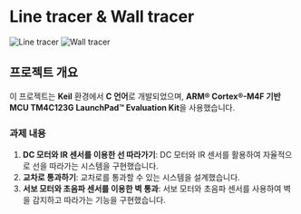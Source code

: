 # Line tracer & Wall tracer

![Line tracer](https://github.com/user-attachments/assets/9da91f15-93e1-41ac-8c5c-1411641ceb88)  ![Wall tracer](https://github.com/user-attachments/assets/8b9d7727-d896-4fc1-94fd-058dd1b27cd3)  

## 프로젝트 개요

이 프로젝트는 **Keil** 환경에서 **C 언어**로 개발되었으며, **ARM® Cortex®-M4F 기반 MCU TM4C123G LaunchPad™ Evaluation Kit**을 사용했습니다.

### 과제 내용

1. **DC 모터와 IR 센서를 이용한 선 따라가기**: DC 모터와 IR 센서를 활용하여 자율적으로 선을 따라가는 시스템을 구현했습니다.
2. **교차로 통과하기**: 교차로를 통과할 수 있는 시스템을 설계했습니다.
3. **서보 모터와 초음파 센서를 이용한 벽 통과**: 서보 모터와 초음파 센서를 사용하여 벽을 감지하고 따라가는 기능을 구현했습니다.
